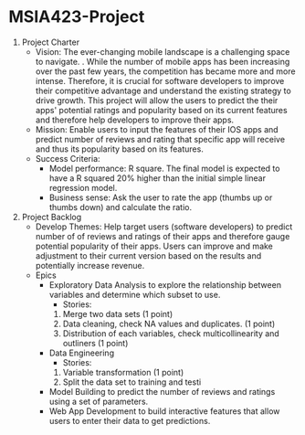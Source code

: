 # MSIA423-Project

 1. Project Charter
	 - Vision: The ever-changing mobile landscape is a challenging space to navigate. . While the number of mobile apps has been increasing over the past few years, the competition has became more and more intense. Therefore, it is crucial for software developers to improve their competitive advantage and understand the existing strategy to drive growth. This project will allow the users to predict the their apps' potential ratings and popularity based on its current features and therefore help developers to improve their apps.
	 - Mission: Enable users to input the features of their IOS apps and predict number of reviews and rating that specific app will receive and thus its popularity based on its features. 
	 - Success Criteria: 
		 - Model performance: R square. The final model is expected to have a R squared 20% higher than the initial simple linear regression model.
		 - Business sense: Ask the user to rate the app (thumbs up or thumbs down) and calculate the ratio. 
 2. Project Backlog
	 - Develop Themes: Help target users (software developers) to predict number of of reviews and ratings of their apps and therefore gauge potential popularity of their apps. Users can improve and make adjustment to their current version based on the results and potentially increase revenue. 
	 - Epics
		 - Exploratory Data Analysis to explore the relationship between variables and determine which subset to use.
			 - Stories:
			1. Merge two data sets (1 point)
			2. Data cleaning, check NA values and duplicates. (1 point)
			3. Distribution of each variables, check multicollinearity and outliners (1 point)  
		 - Data Engineering 
			 - Stories:
			 1. Variable transformation (1 point)
			 2. Split the data set to training and testi
		 - Model Building to predict the number of reviews and ratings using a set of parameters. 
		 - Web App Development to build interactive features that allow users to enter their data to get predictions. 
	

<!--stackedit_data:
eyJoaXN0b3J5IjpbNTk0NDk0MjMwLC0xNjU0NDMzNzQxLC04MT
k4NjAxNDcsNDQ4MzkzNzU4LDE5NTk1NDY0OTksMTY4NDc2NzAx
MiwxOTk0MTIwMDAsOTc4MDk2NDgyXX0=
-->